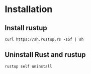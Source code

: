 # Installation

## Install rustup

```shell
curl https://sh.rustup.rs -sSf | sh
```

## Uninstall Rust and rustup

```shell
rustup self uninstall
```

